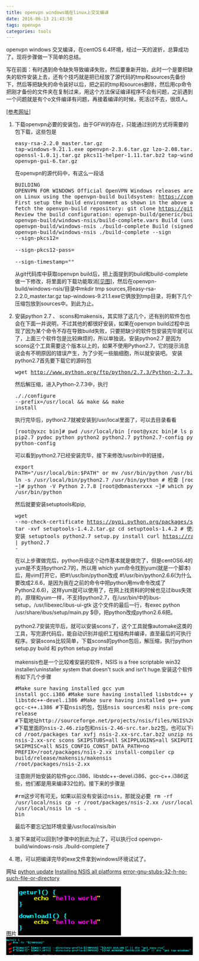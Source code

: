 ```yaml
---
title: openvpn windows端在linux上交叉编译
date: 2016-06-13 21:43:50
tags: openvpn 
categories: tools
---
```

openvpn windows 交叉编译，在centOS 6.4环境，经过一天的波折，总算成功了。现将步骤做一下简单的总结。

写在前面：有时遇到命令缺失导致编译失败，然后要重新开始，此时一个是要把缺失的软件安装上去，还有个技巧就是把已经放了源代码的tmp和sources先备份下，然后等把缺失的命令装好以后，把之前的tmp和sources删除，然后用cp命令把刚才备份的文件夹在复制过来，用这个方法保证编译程序不会有问题，之前遇到一个问题就是有个o文件编译有问题，再接着编译的时候，死活过不去，很烦人。

<!--more-->
<a href="#refer0001" target="_top">[参考网址]</a>

1. 下载openvpn必要的安装包，由于GFW的存在，只能通过别的方式将需要的包下载，这些包是<pre>easy-rsa-2.2.0_master.tar.gz
tap-windows-9.21.1.exe
openvpn-2.3.6.tar.gz
lzo-2.08.tar.gz
openssl-1.0.1j.tar.gz
pkcs11-helper-1.11.tar.bz2
tap-windows-9.21.1.zip
openvpn-gui-6.tar.gz</pre>在openvpn的源代码中，有这么一段话<pre>BUILDING OPENVPN FOR WINDOWS
Official OpenVPN Windows releases are cross-compiled on Linux using the
openvpn-build buildsystem:
   https://community.openvpn.net/openvpn/wiki/BuildingUsingGenericBuildsystem
First setup the build environment as shown in the above article. Then fetch the
openvpn-build repository:
   git clone https://github.com/OpenVPN/openvpn-build.git
Review the build configuration:
   openvpn-build/generic/build.vars
   openvpn-build/windows-nsis/build-complete.vars
Build (unsigned):
   cd openvpn-build/windows-nsis
   ./build-complete
Build (signed):
   cd openvpn-build/windows-nsis
   ./build-complete --sign --sign-pkcs12=<pkcs12-file>\
   --sign-pkcs12-pass=<pkcs12-file-password> \
   --sign-timestamp="<timestamp-url>"</pre>从git代码库中获取openvpn build后，把上面提到的build和build-complete做一下修改，将里面的下载功能取消<a href="#image0001" target="_top">[见图]</a>，然后在openvpn-build/windows-nsis/目录中mkdir tmp sources,将easy-rsa-2.2.0\_master.tar.gz tap-windows-9.21.1.exe它俩放到tmp目录，将剩下几个压缩包放到sources中。到此为止。
2. 安装python 2.7 、 scons和makensis，其实除了这几个，还有别的软件包也会在下面一并说明，不过其他的都很好安装，如果在openvpn build过程中出现了因为某个命令不存在导致build失败，只要把缺少的软件包安装完毕就可以了，上面三个软件包是比较麻烦的，所以单独说。安装python2.7 是因为scons这个工具需要这个版本以上的，如果不使用Python2.7，它的提示消息说会有不明原因的错误产生，为了少死一些脑细胞，所以就安装吧。 安装python2.7首先要下载它的源码包<pre>wget http://www.python.org/ftp/python/2.7.3/Python-2.7.3.tar.xz</pre>然后解压缩，进入Python-2.7.3中，执行<pre>././configure --prefix=/usr/local && make && make install</pre>执行完毕后，python2.7就被安装到/usr/local里面了，可以去目录看看<pre>
[root@yxzc bin]# pwd
/usr/local/bin
[root@yxzc bin]# ls p*
pip  pip2  pip2.7  pydoc  python  python2  python2.7  python2.7-config  python2-config  python-config</pre> 可以看到python2.7已经安装完毕，接下来修改/usr/bin中的链接，<pre>export PATH="/usr/local/bin:$PATH"
or 
mv /usr/bin/python /usr/bin/python2.6.6
ln -s /usr/local/bin/python2.7  /usr/bin/python
\# 检查
[root@dbmasterxxx ~]# python -V
Python 2.7.8
[root@dbmasterxxx ~]# which python 
/usr/bin/python</pre>然后就要安装setuptools和pip,<pre>wget --no-check-certificate https://pypi.python.org/packages/source/s/setuptools/setuptools-1.4.2
tar -xvf setuptools-1.4.2.tar.gz
cd setuptools-1.4.2
\# 使用 Python 2.7.8 安装 setuptools
python2.7 setup.py install
curl https://raw.githubusercontent.com/pypa/pip/master/contrib/get-pip.py | python2.7 -</pre>在以上步骤做完后，python升级这个动作基本就是做完了，但是centOS6.4的yum是不支持python2.7的，所以用 which yum命令找到yum(就是一个脚本)后，用vim打开它，把#!/usr/bin/python改成 #!/usr/bin/python2.6.6(为什么要改成2.6.6，是因为我在之前的命令中把python用mv命令改成了Python2.6.6)，这样yum就可以使用了，在网上找资料的时候也见过ibus失效的，原理和yum一样，不支持python2.7，在/usr/bin/中的ibus-setup，/usr/libexec/ibus-ui-gtk  这个文件的最后一行，有exec python /usr/share/ibus/setup/main.py $@，把python改成python2.6.6把。<br><br>
python2.7安装完毕后，就可以安装scons了，这个工具就像automake这类的工具，写完源代码后，能自动识别并组织工程结构并编译，直至最后的可执行程序。安装scons比较简单，下载scons的python包后，解压缩，执行python setup.py build 和 python setup.py install<br><br>
makensis也是一个比较难安装的软件，NSIS is a free scriptable win32 installer/uninstaller system that doesn't suck and isn't huge.安装这个软件有如下几个步骤<pre>\#Make sure having installed gcc
yum install gcc.i386
\#Make sure having installed lisbstdc++
yum install libstdc++-devel.i386
\#Make sure having installed g++
yum install gcc-c++.i386
\#下载nsis的包，包括nsis sources和 nsis pre-compiled binary release 
\#下载地址http://sourceforge.net/projects/nsis/files/NSIS%202/2.46/
\#下载里面的nsis-2.46.zip包和nsis-2.46-src.tar.bz2包，也可以下载别的版本试试
cd /root/packages
tar xvfj nsis-2.xx-src.tar.bz2
unzip nsis-2.xx.zip
cd nsis-2.xx-src
scons SKIPSTUBS=all SKIPPLUGINS=all SKIPUTILS=all SKIPMISC=all NSIS\_CONFIG\_CONST\_DATA\_PATH=no PREFIX=/root/packages/nsis-2.xx install-compiler
cp build/release/makensis/makensis /root/packages/nsis-2.xx</pre>注意刚开始安装的软件gcc.i386、libstdc++-devel.i386、gcc-c++.i386这些，他们都是用来编译32位的。接下来的步骤是<pre>
\#rm这步可有可无，如果以前没有安装过nsis，那就没必要
rm -rf /usr/local/nsis
cp -r /root/packages/nsis-2.xx /usr/local/nsis
cd /usr/local/nsis
ln -s . bin</pre>最后不要忘记加环境变量/usr/local/nsis/bin

3. 接下来就可以回到1步骤中的到此为止了，可以执行cd openvpn-build/windows-nsis  ./build-complete了
4. 嗯，可以把编译完毕的exe文件拿到windows环境试试了。

<a name="refer0001" style="color: black">网址</a>
[python update](http://ruiaylin.github.io/2014/12/12/python%20update/)
[Installing NSIS all platforms](https://cwiki.apache.org/confluence/display/DIRxSBOX/Installing+NSIS+-+All+platforms)
[error-gnu-stubs-32-h-no-such-file-or-directory](http://stackoverflow.com/questions/7412548/error-gnu-stubs-32-h-no-such-file-or-directory-while-compiling-nachos-source)


<a name="image0001" style="color: black">图片</a>
<img src="/site_files/2015-11-06_165331.png" />
<img src="/site_files/2015-11-06_164109.png" />

